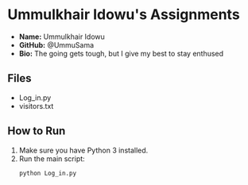 # Ummulkhair Idowu's Assignments

- **Name:** Ummulkhair Idowu  
- **GitHub:** @UmmuSama
- **Bio:** The going gets tough, but I give my best to stay enthused  

## Files
- Log_in.py
- visitors.txt

## How to Run
1. Make sure you have Python 3 installed.
2. Run the main script:
   ```bash
   python Log_in.py


